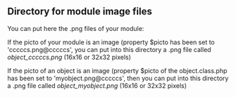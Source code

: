 
Directory for module image files
--------------------------------

You can put here the .png files of your module:


If the picto of your module is an image (property $picto has been set to 'cccccs.png@cccccs', you can put into this
directory a .png file called *object_cccccs.png* (16x16 or 32x32 pixels)


If the picto of an object is an image (property $picto of the object.class.php has been set to 'myobject.png@cccccs', then you can put into this
directory a .png file called *object_myobject.png* (16x16 or 32x32 pixels)

